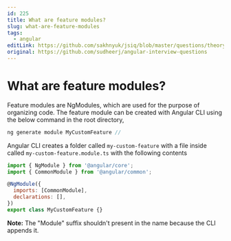 ```yaml
---
id: 225
title: What are feature modules?
slug: what-are-feature-modules
tags:
  - angular
editLink: https://github.com/sakhnyuk/jsiq/blob/master/questions/theory/angular/225.md
original: https://github.com/sudheerj/angular-interview-questions
---
```


# What are feature modules?

Feature modules are NgModules, which are used for the purpose of organizing code. The feature module can be created with Angular CLI using the below command in the root directory,

```javascript
ng generate module MyCustomFeature //
```

Angular CLI creates a folder called `my-custom-feature` with a file inside called `my-custom-feature.module.ts` with the following contents

```javascript
import { NgModule } from '@angular/core';
import { CommonModule } from '@angular/common';

@NgModule({
  imports: [CommonModule],
  declarations: [],
})
export class MyCustomFeature {}
```

**Note:** The "Module" suffix shouldn't present in the name because the CLI appends it.